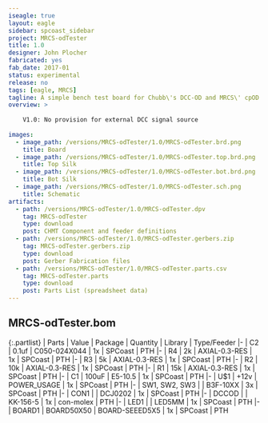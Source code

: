 ```yaml
---
iseagle: true
layout: eagle
sidebar: spcoast_sidebar
project: MRCS-odTester
title: 1.0
designer: John Plocher
fabricated: yes
fab_date: 2017-01
status: experimental
release: no
tags: [eagle, MRCS]
tagline: A simple bench test board for Chubb\'s DCC-OD and MRCS\' cpOD detectors.
overview: >
    
    V1.0: No provision for external DCC signal source
    
images:
  - image_path: /versions/MRCS-odTester/1.0/MRCS-odTester.brd.png
    title: Board
  - image_path: /versions/MRCS-odTester/1.0/MRCS-odTester.top.brd.png
    title: Top Silk
  - image_path: /versions/MRCS-odTester/1.0/MRCS-odTester.bot.brd.png
    title: Bot Silk
  - image_path: /versions/MRCS-odTester/1.0/MRCS-odTester.sch.png
    title: Schematic
artifacts:
  - path: /versions/MRCS-odTester/1.0/MRCS-odTester.dpv
    tag: MRCS-odTester
    type: download
    post: CHMT Component and feeder definitions
  - path: /versions/MRCS-odTester/1.0/MRCS-odTester.gerbers.zip
    tag: MRCS-odTester.gerbers.zip
    type: download
    post: Gerber Fabrication files
  - path: /versions/MRCS-odTester/1.0/MRCS-odTester.parts.csv
    tag: MRCS-odTester.parts
    type: download
    post: Parts List (spreadsheet data)
---
```


## MRCS-odTester.bom

{:.partlist}
| Parts | Value | Package | Quantity | Library | Type/Feeder
|-
| C2 | 0.1uf | C050-024X044 | 1x | SPCoast | PTH
|-
| R4 | 2k | AXIAL-0.3-RES | 1x | SPCoast | PTH
|-
| R3 | 5k | AXIAL-0.3-RES | 1x | SPCoast | PTH
|-
| R2 | 10k | AXIAL-0.3-RES | 1x | SPCoast | PTH
|-
| R1 | 15k | AXIAL-0.3-RES | 1x | SPCoast | PTH
|-
| C1 | 100uF | E5-10.5 | 1x | SPCoast | PTH
|-
| U$1 | +12v | POWER_USAGE | 1x | SPCoast | PTH
|-
| SW1, SW2, SW3 |  | B3F-10XX | 3x | SPCoast | PTH
|-
| CON1 |  | DCJ0202 | 1x | SPCoast | PTH
|-
| DCCOD |  | KK-156-5 | 1x | con-molex | PTH
|-
| LED1 |  | LED5MM | 1x | SPCoast | PTH
|-
| BOARD1 | BOARD50X50 | BOARD-SEEED5X5 | 1x | SPCoast | PTH
